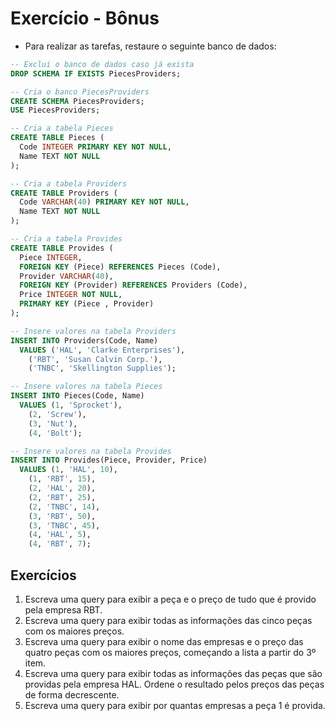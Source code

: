 # Exercício - Bônus

- Para realizar as tarefas, restaure o seguinte banco de dados:

```SQL
-- Exclui o banco de dados caso já exista
DROP SCHEMA IF EXISTS PiecesProviders;

-- Cria o banco PiecesProviders
CREATE SCHEMA PiecesProviders;
USE PiecesProviders;

-- Cria a tabela Pieces
CREATE TABLE Pieces (
  Code INTEGER PRIMARY KEY NOT NULL,
  Name TEXT NOT NULL
);

-- Cria a tabela Providers
CREATE TABLE Providers (
  Code VARCHAR(40) PRIMARY KEY NOT NULL,
  Name TEXT NOT NULL
);

-- Cria a tabela Provides
CREATE TABLE Provides (
  Piece INTEGER,
  FOREIGN KEY (Piece) REFERENCES Pieces (Code),
  Provider VARCHAR(40),
  FOREIGN KEY (Provider) REFERENCES Providers (Code),
  Price INTEGER NOT NULL,
  PRIMARY KEY (Piece , Provider)
);

-- Insere valores na tabela Providers
INSERT INTO Providers(Code, Name)
  VALUES ('HAL', 'Clarke Enterprises'),
    ('RBT', 'Susan Calvin Corp.'),
    ('TNBC', 'Skellington Supplies');

-- Insere valores na tabela Pieces
INSERT INTO Pieces(Code, Name)
  VALUES (1, 'Sprocket'),
    (2, 'Screw'),
    (3, 'Nut'),
    (4, 'Bolt');

-- Insere valores na tabela Provides
INSERT INTO Provides(Piece, Provider, Price)
  VALUES (1, 'HAL', 10),
    (1, 'RBT', 15),
    (2, 'HAL', 20),
    (2, 'RBT', 25),
    (2, 'TNBC', 14),
    (3, 'RBT', 50),
    (3, 'TNBC', 45),
    (4, 'HAL', 5),
    (4, 'RBT', 7);
```

## Exercícios

1. Escreva uma query para exibir a peça e o preço de tudo que é provido pela empresa RBT.  
2. Escreva uma query para exibir todas as informações das cinco peças com os maiores preços.   
3. Escreva uma query para exibir o nome das empresas e o preço das quatro peças com os maiores preços, começando a lista a partir do 3º item.  
4. Escreva uma query para exibir todas as informações das peças que são providas pela empresa HAL.   Ordene o resultado pelos preços das peças de forma decrescente.  
5. Escreva uma query para exibir por quantas empresas a peça 1 é provida.  
